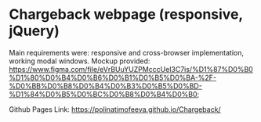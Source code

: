 # Chargeback webpage (responsive, jQuery)

Main requirements were: responsive and cross-browser implementation, working modal windows.
Mockup provided: https://www.figma.com/file/eVrBUuYUZPMcccUel3C7is/%D1%87%D0%B0%D1%80%D0%B4%D0%B6%D0%B1%D0%B5%D0%BA-%2F-%D0%BB%D0%B8%D0%B4%D0%B3%D0%B5%D0%BD-%D1%84%D0%B5%D0%BC%D0%B8%D0%B4%D0%B0;

Github Pages Link: https://polinatimofeeva.github.io/Chargeback/ 
